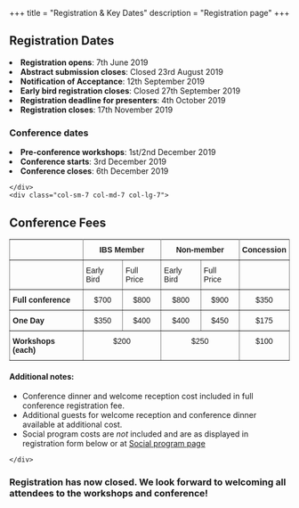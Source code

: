 +++
title = "Registration & Key Dates"
description = "Registration page"
+++

<div class="container-fluid">
    <div class="row">
        <div class="col-sm-5 col-md-5 col-lg-5">

<h2>Registration Dates</h2>

<li><b>Registration opens</b>: 7th June 2019
<li><b>Abstract submission closes</b>: Closed 23rd August 2019
<li><b>Notification of Acceptance</b>: 12th September 2019
<li><b>Early bird registration closes</b>: Closed 27th September 2019
<li><b>Registration deadline for presenters</b>: 4th October 2019
<li><b>Registration closes</b>: 17th November 2019


<h3>Conference dates</h3>

<li><b>Pre-conference workshops</b>: 1st/2nd December 2019
<li><b>Conference starts</b>: 3rd December 2019
<li><b>Conference closes</b>: 6th December 2019

    </div>
    <div class="col-sm-7 col-md-7 col-lg-7">
        
        
<h2>Conference Fees</h2>

<style type="text/css">
.tg  {border-collapse:collapse;border-spacing:0;}
.tg td{font-family:Arial, sans-serif;font-size:14px;padding:10px 5px;border-style:solid;border-width:1px;overflow:hidden;word-break:normal;border-color:black;}
.tg th{font-family:Arial, sans-serif;font-size:14px;font-weight:normal;padding:10px 5px;border-style:solid;border-width:1px;overflow:hidden;word-break:normal;border-color:black;}
.tg .tg-c3ow{border-color:inherit;text-align:center;vertical-align:top}
.tg .tg-0pky{border-color:inherit;text-align:left;vertical-align:top}
.tg .tg-7btt{font-weight:bold;border-color:inherit;text-align:center;vertical-align:top}
.tg .tg-fymr{font-weight:bold;border-color:inherit;text-align:left;vertical-align:top}
</style>
<table class="tg">
  <tr>
    <th class="tg-0pky"></th>
    <th class="tg-7btt" colspan="2">IBS Member</th>
    <th class="tg-7btt" colspan="2">Non-member</th>
    <th class="tg-7btt">Concession</th>
  </tr>
  <tr>
    <td class="tg-fymr"></td>
    <td class="tg-0pky">Early Bird</td>
    <td class="tg-0pky">Full Price</td>
    <td class="tg-0pky">Early Bird</td>
    <td class="tg-0pky">Full Price</td>
    <td class="tg-0pky"></td>
  </tr>
  <tr>
    <td class="tg-fymr">Full conference</td>
    <td class="tg-c3ow">$700</td>
    <td class="tg-c3ow">$800</td>
    <td class="tg-c3ow">$800</td>
    <td class="tg-c3ow">$900</td>
    <td class="tg-c3ow">$350</td>
  </tr>
  <tr>
    <td class="tg-fymr">One Day</td>
    <td class="tg-c3ow">$350</td>
    <td class="tg-c3ow">$400</td>
    <td class="tg-c3ow">$400</td>
    <td class="tg-c3ow">$450</td>
    <td class="tg-c3ow">$175</td>
  </tr>
  <tr>
    <td class="tg-fymr">Workshops (each)</td>
    <td class="tg-c3ow" colspan="2">$200</td>
    <td class="tg-c3ow" colspan="2">$250</td>
    <td class="tg-c3ow">$100</td>
  </tr>
</table>

<h4>Additional notes:</h4>  

<ul>
<li>Conference dinner and welcome reception cost included in full conference registration fee.  
<li>Additional guests for welcome reception and conference dinner available at additional cost.  
<li>Social program costs are <i>not</i> included and are as displayed in registration form below or at <a href="/social/">Social program page</a>
</ul>
        
    </div>
</div>
</div>

### Registration has now closed. We look forward to welcoming all attendees to the workshops and conference!

<!--- <script type="text/javascript" src="https://form.jotform.co/jsform/91481428555867"></script> 



<div style="text-align: center">
<h4>If you are not quite ready to register, but would like to be kept up to date with important conference <br>
announcements (such as approaching closing dates), please use the form below.</h4>
</div> -->


<!--- Jotform Sign up form linked to Mailchimp -->
<!--- <script type="text/javascript" src="https://form.jotform.co/jsform/91631096825865"></script> -->
